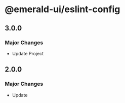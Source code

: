 # @emerald-ui/eslint-config

## 3.0.0

### Major Changes

- Update Project

## 2.0.0

### Major Changes

- Update
